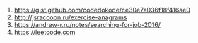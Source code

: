 
1. https://gist.github.com/codedokode/ce30e7a036f18f416ae0
2. http://jsraccoon.ru/exercise-anagrams
3. https://andrew-r.ru/notes/searching-for-job-2016/
4. https://leetcode.com

